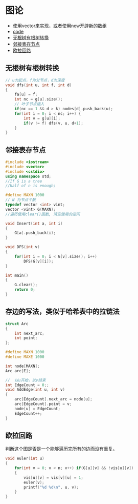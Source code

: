 图论
===


- 使用vector来实现，或者使用new开辟新的数组
- [code](邻接表.cpp)
- [无根树有根树转换](#无根树有根树转换)
- [邻接表存节点](#邻接表存节点)
- [欧拉回路](#欧拉回路)



无根树有根树转换
---

```c
// u为起点，f为父节点，d为深度
void dfs(int u, int f, int d)
{
    fa[u] = f;
    int nc = g[u].size();
    // 叶子节点插入
    if(nc == 1 && d > k) nodes[d].push_back(u);
    for(int i = 0; i < nc; i++) {
        int v = g[u][i];
        if(v != f) dfs(v, u, d+1);
    }
}
```


邻接表存节点
---

```cpp
#include <iostream>
#include <vector>
#include <cstdio>
using namespace std;
//If G is a tree
//half of n is enough;

#define MAXN 1000
// N 为节点个数
typedef vector <int> vint;
vector <vint> G(MAXN);
//遍历使用clear()函数, 清空使用的空间

void Insert(int a, int i)
{
    G[a].push_back(i);
}

void DFS(int v)
{
    for(int i = 0; i < G[v].size(); i++)
        DFS(G[v][i]);
}

int main()
{
    G.clear();
    return 0;
}

```

存边的写法，类似于哈希表中的拉链法
---

```cpp
struct Arc
{
    int next_arc;
    int point;
};

#define MAXN 1000
#define MAXE 1000

int node[MAXN];
Arc arc[E];

//  以u开始，以v结束
int EdgeCount = 0;;
void AddEdge(int u, int v)
{
    arc[EdgeCount].next_arc = node[u];
    arc[EdgeCount].point = v;
    node[u] = EdgeCount;
    EdgeCount++;
}
```

欧拉回路
---

判断这个图是否是一个能够遍历完所有的边而没有重复。

```c
void euler(int u)
{
    for(int v = 0; v < n; v++) if(G[u][v] && !vis[u][v])
    {
        vis[u][v] = vis[v][u] = 1;
        euler(v);
        printf("%d %d\n", u, v);
    }
}

```

